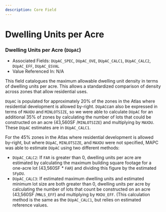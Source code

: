 ```yaml
---
description: Core Field
---
```


# Dwelling Units per Acre

### Dwelling Units per Acre \(`DUpAC`\) 

* Associated Fields: `DUpAC_SPEC`, `DUpAC_OVE`, `DUpAC_CALC1`, `DUpAC_CALC2`, `DUpAC_EFF`, `DUpAC_ESVAL` 
* Value Referenced In: N/A 

This field catalogues the maximum allowable dwelling unit density in terms of dwelling units per acre. This allows a standardized comparison of density across zones that allow residential uses. 

`DUpAC` is populated for approximately 20% of the zones in the Atlas where residential development is allowed by-right. `DUpAC`can also be expressed in terms of `MAXDU` and `MINLOTSIZE`, so we were able to calculate `DUpAC` for an additional 35% of zones by calculating the number of lots that could be constructed on an acre \(43,560SF /`MINLOTSIZE`\) and multiplying by `MAXDU`. These `DUpAC` estimates are in `DUpAC_CALC1`. 

For the 45% zones in the Atlas where residential development is allowed by-right, but where `DUpAC`, `MINLOTSIZE`, and `MAXDU` were not specified, MAPC was able to estimate `DUpAC` using two different methods:  

* `DUpAC_CALC2`: If `FAR` is greater than 0, dwelling units per acre are estimated by calculating the maximum building square footage for a one-acre lot \(43,560SF \* `FAR`\) and dividing this figure by the estimated `SFpDU`.  
* `DUpAC_CALC3`: If estimated maximum dwelling units and estimated minimum lot size are both greater than 0, dwelling units per acre by calculating the number of lots that count be constructed on an acre \(43,560SF /`MNLS_EFF`\) and multiplying by `MXDU_EFF`. \(This calculation method is the same as the `DUpAC_CALC1`, but relies on estimated reference values. 

